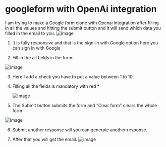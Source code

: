 # googleform with OpenAi integration 
I am trying to make a Google form clone with Openai integration after filling in all the values and hitting the submit button 
and it will send which data you filled in the email to you.
![image](https://github.com/ayan0508/googleform/assets/64884225/c6da96a7-703d-4286-84b9-89ca1491e32e)
1. It is fully responsive and that is the sign-in with Google option here you can sign in with Google 

2. Fill in the all fields in the form.

![image](https://github.com/ayan0508/googleform/assets/64884225/5a0baaa7-81c5-4828-a596-2b06f78daf4c)

3. Here I add a check you have to put a value between 1 to 10.
4. Filling all the fields is mandatory with red *
  
   ![image](https://github.com/ayan0508/googleform/assets/64884225/7e4d64f9-918c-43db-b7cb-3afa20518089)

5. The Submit button submits the form and "Clear form" clears the whole form 

![image](https://github.com/ayan0508/googleform/assets/64884225/6eeb423c-83e0-4b64-9db0-c2b147267da9)

6. Submit another response will you can  generate another response.

7. After that you will get the email.
![image](https://github.com/ayan0508/googleform/assets/64884225/e957258f-ff12-4fd3-9016-5362c0ba9e2e)


